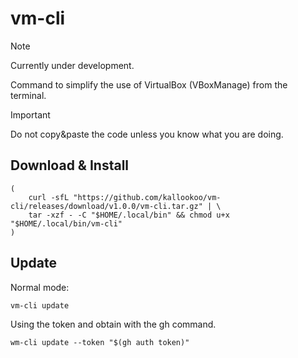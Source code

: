 # vm-cli

>[!NOTE]
> Currently under development.

Command to simplify the use of VirtualBox (VBoxManage) from the terminal.

>[!IMPORTANT]
> Do not copy&paste the code unless you know what you are doing.

## Download & Install

```shell
(
    curl -sfL "https://github.com/kallookoo/vm-cli/releases/download/v1.0.0/vm-cli.tar.gz" | \
    tar -xzf - -C "$HOME/.local/bin" && chmod u+x "$HOME/.local/bin/vm-cli"
)
```

## Update

Normal mode:

```shell
vm-cli update
```

Using the token and obtain with the gh command.

```shell
wm-cli update --token "$(gh auth token)"
```

